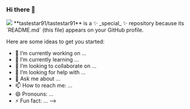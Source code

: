 ### Hi there 👋

<img src="https://capsule-render.vercel.app/api?type=wave&color=auto&height=300&section=header&text=Welcome%20render&fontSize=90" />
**tastestar91/tastestar91** is a ✨ _special_ ✨ repository because its `README.md` (this file) appears on your GitHub profile.

Here are some ideas to get you started:

- 🔭 I’m currently working on ...
- 🌱 I’m currently learning ...
- 👯 I’m looking to collaborate on ...
- 🤔 I’m looking for help with ...
- 💬 Ask me about ...
- 📫 How to reach me: ...
- 😄 Pronouns: ...
- ⚡ Fun fact: ...
-->
